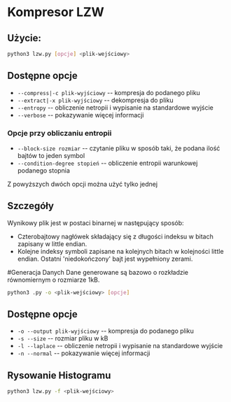 # Kompresor LZW

## Użycie:

``` sh
python3 lzw.py [opcje] <plik-wejściowy>
```

## Dostępne opcje

* `--compress|-c plik-wyjściowy` -- kompresja do podanego pliku
* `--extract|-x plik-wyjściowy` -- dekompresja do pliku
* `--entropy` -- obliczenie netropii i wypisanie na standardowe wyjście
* `--verbose` -- pokazywanie więcej informacji

### Opcje przy obliczaniu entropii

* `--block-size rozmiar` -- czytanie pliku w sposób taki, że podana ilość bajtów to jeden symbol
* `--condition-degree stopień` -- obliczenie entropii warunkowej podanego stopnia

Z powyższych dwóch opcji można użyć tylko jednej

## Szczegóły

Wynikowy plik jest w postaci binarnej w następujący sposób:
* Czterobajtowy nagłówek składający się z długości indeksu w bitach zapisany w little endian.
* Kolejne indeksy symboli zapisane na kolejnych bitach w kolejności little endian. Ostatni 'niedokończony' bajt jest wypełniony zerami.


#Generacja Danych
Dane generowane są bazowo o rozkładzie równomiernym o rozmiarze 1kB.

``` sh
python3 .py -o <plik-wejściowy> [opcje]
```

## Dostępne opcje

* `-o --output plik-wyjściowy` --  kompresja do podanego pliku
* `-s --size` --  rozmiar pliku w kB
* `-l --laplace` -- obliczenie netropii i wypisanie na standardowe wyjście
* `-n --normal` -- pokazywanie więcej informacji

## Rysowanie Histogramu
``` sh
python3 lzw.py -f <plik-wejściowy>
```






